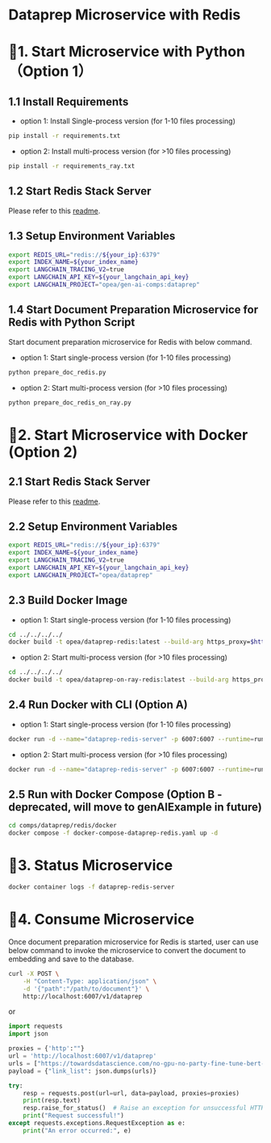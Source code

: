 # Dataprep Microservice with Redis

# 🚀1. Start Microservice with Python（Option 1）

## 1.1 Install Requirements

* option 1: Install Single-process version (for 1-10 files processing)
```bash
pip install -r requirements.txt
```

* option 2: Install multi-process version (for >10 files processing)
```bash
pip install -r requirements_ray.txt
```

## 1.2 Start Redis Stack Server

Please refer to this [readme](../../../vectorstores/langchain/redis/README.md).

## 1.3 Setup Environment Variables

```bash
export REDIS_URL="redis://${your_ip}:6379"
export INDEX_NAME=${your_index_name}
export LANGCHAIN_TRACING_V2=true
export LANGCHAIN_API_KEY=${your_langchain_api_key}
export LANGCHAIN_PROJECT="opea/gen-ai-comps:dataprep"
```

## 1.4 Start Document Preparation Microservice for Redis with Python Script

Start document preparation microservice for Redis with below command.

* option 1: Start single-process version (for 1-10 files processing)
```bash
python prepare_doc_redis.py
```

* option 2: Start multi-process version (for >10 files processing)
```bash
python prepare_doc_redis_on_ray.py
```

# 🚀2. Start Microservice with Docker (Option 2)

## 2.1 Start Redis Stack Server

Please refer to this [readme](../../../vectorstores/langchain/redis/README.md).

## 2.2 Setup Environment Variables

```bash
export REDIS_URL="redis://${your_ip}:6379"
export INDEX_NAME=${your_index_name}
export LANGCHAIN_TRACING_V2=true
export LANGCHAIN_API_KEY=${your_langchain_api_key}
export LANGCHAIN_PROJECT="opea/dataprep"
```

## 2.3 Build Docker Image

* option 1: Start single-process version (for 1-10 files processing)
```bash
cd ../../../../
docker build -t opea/dataprep-redis:latest --build-arg https_proxy=$https_proxy --build-arg http_proxy=$http_proxy -f comps/dataprep/redis/docker/Dockerfile .
```
* option 2: Start multi-process version (for >10 files processing)
```bash
cd ../../../../
docker build -t opea/dataprep-on-ray-redis:latest --build-arg https_proxy=$https_proxy --build-arg http_proxy=$http_proxy -f comps/dataprep/redis/docker/Dockerfile_ray .
```

## 2.4 Run Docker with CLI (Option A)

* option 1: Start single-process version (for 1-10 files processing)
```bash
docker run -d --name="dataprep-redis-server" -p 6007:6007 --runtime=runc --ipc=host -e http_proxy=$http_proxy -e https_proxy=$https_proxy -e REDIS_URL=$REDIS_URL -e INDEX_NAME=$INDEX_NAME -e TEI_ENDPOINT=$TEI_ENDPOINT opea/dataprep-redis:latest
```

* option 2: Start multi-process version (for >10 files processing)
```bash
docker run -d --name="dataprep-redis-server" -p 6007:6007 --runtime=runc --ipc=host -e http_proxy=$http_proxy -e https_proxy=$https_proxy -e REDIS_URL=$REDIS_URL -e INDEX_NAME=$INDEX_NAME -e TEI_ENDPOINT=$TEI_ENDPOINT opea/dataprep-on-ray-redis:latest
```

## 2.5 Run with Docker Compose (Option B - deprecated, will move to genAIExample in future)

```bash
cd comps/dataprep/redis/docker
docker compose -f docker-compose-dataprep-redis.yaml up -d
```

# 🚀3. Status Microservice
```bash
docker container logs -f dataprep-redis-server
```

# 🚀4. Consume Microservice

Once document preparation microservice for Redis is started, user can use below command to invoke the microservice to convert the document to embedding and save to the database.

```bash
curl -X POST \
    -H "Content-Type: application/json" \
    -d '{"path":"/path/to/document"}' \
    http://localhost:6007/v1/dataprep
```

or

``` python
import requests
import json

proxies = {'http':""}
url = 'http://localhost:6007/v1/dataprep'
urls = ["https://towardsdatascience.com/no-gpu-no-party-fine-tune-bert-for-sentiment-analysis-with-vertex-ai-custom-jobs-d8fc410e908b?source=rss----7f60cf5620c9---4"]
payload = {"link_list": json.dumps(urls)}

try:
    resp = requests.post(url=url, data=payload, proxies=proxies) 
    print(resp.text)
    resp.raise_for_status()  # Raise an exception for unsuccessful HTTP status codes
    print("Request successful!")
except requests.exceptions.RequestException as e:
    print("An error occurred:", e)
```

